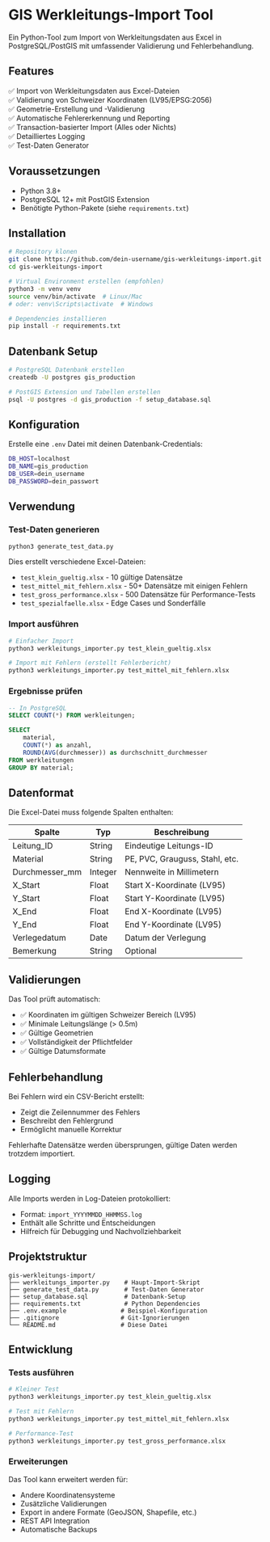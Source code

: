 # GIS Werkleitungs-Import Tool

Ein Python-Tool zum Import von Werkleitungsdaten aus Excel in PostgreSQL/PostGIS mit umfassender Validierung und Fehlerbehandlung.

## Features

✅ Import von Werkleitungsdaten aus Excel-Dateien  
✅ Validierung von Schweizer Koordinaten (LV95/EPSG:2056)  
✅ Geometrie-Erstellung und -Validierung  
✅ Automatische Fehlererkennung und Reporting  
✅ Transaction-basierter Import (Alles oder Nichts)  
✅ Detailliertes Logging  
✅ Test-Daten Generator  

## Voraussetzungen

- Python 3.8+
- PostgreSQL 12+ mit PostGIS Extension
- Benötigte Python-Pakete (siehe `requirements.txt`)

## Installation

```bash
# Repository klonen
git clone https://github.com/dein-username/gis-werkleitungs-import.git
cd gis-werkleitungs-import

# Virtual Environment erstellen (empfohlen)
python3 -m venv venv
source venv/bin/activate  # Linux/Mac
# oder: venv\Scripts\activate  # Windows

# Dependencies installieren
pip install -r requirements.txt
```

## Datenbank Setup

```bash
# PostgreSQL Datenbank erstellen
createdb -U postgres gis_production

# PostGIS Extension und Tabellen erstellen
psql -U postgres -d gis_production -f setup_database.sql
```

## Konfiguration

Erstelle eine `.env` Datei mit deinen Datenbank-Credentials:

```bash
DB_HOST=localhost
DB_NAME=gis_production
DB_USER=dein_username
DB_PASSWORD=dein_passwort
```

## Verwendung

### Test-Daten generieren

```bash
python3 generate_test_data.py
```

Dies erstellt verschiedene Excel-Dateien:
- `test_klein_gueltig.xlsx` - 10 gültige Datensätze
- `test_mittel_mit_fehlern.xlsx` - 50+ Datensätze mit einigen Fehlern
- `test_gross_performance.xlsx` - 500 Datensätze für Performance-Tests
- `test_spezialfaelle.xlsx` - Edge Cases und Sonderfälle

### Import ausführen

```bash
# Einfacher Import
python3 werkleitungs_importer.py test_klein_gueltig.xlsx

# Import mit Fehlern (erstellt Fehlerbericht)
python3 werkleitungs_importer.py test_mittel_mit_fehlern.xlsx
```

### Ergebnisse prüfen

```sql
-- In PostgreSQL
SELECT COUNT(*) FROM werkleitungen;

SELECT 
    material,
    COUNT(*) as anzahl,
    ROUND(AVG(durchmesser)) as durchschnitt_durchmesser
FROM werkleitungen
GROUP BY material;
```

## Datenformat

Die Excel-Datei muss folgende Spalten enthalten:

| Spalte | Typ | Beschreibung |
|--------|-----|--------------|
| Leitung_ID | String | Eindeutige Leitungs-ID |
| Material | String | PE, PVC, Grauguss, Stahl, etc. |
| Durchmesser_mm | Integer | Nennweite in Millimetern |
| X_Start | Float | Start X-Koordinate (LV95) |
| Y_Start | Float | Start Y-Koordinate (LV95) |
| X_End | Float | End X-Koordinate (LV95) |
| Y_End | Float | End Y-Koordinate (LV95) |
| Verlegedatum | Date | Datum der Verlegung |
| Bemerkung | String | Optional |

## Validierungen

Das Tool prüft automatisch:
- ✅ Koordinaten im gültigen Schweizer Bereich (LV95)
- ✅ Minimale Leitungslänge (> 0.5m)
- ✅ Gültige Geometrien
- ✅ Vollständigkeit der Pflichtfelder
- ✅ Gültige Datumsformate

## Fehlerbehandlung

Bei Fehlern wird ein CSV-Bericht erstellt:
- Zeigt die Zeilennummer des Fehlers
- Beschreibt den Fehlergrund
- Ermöglicht manuelle Korrektur

Fehlerhafte Datensätze werden übersprungen, gültige Daten werden trotzdem importiert.

## Logging

Alle Imports werden in Log-Dateien protokolliert:
- Format: `import_YYYYMMDD_HHMMSS.log`
- Enthält alle Schritte und Entscheidungen
- Hilfreich für Debugging und Nachvollziehbarkeit

## Projektstruktur

```
gis-werkleitungs-import/
├── werkleitungs_importer.py    # Haupt-Import-Skript
├── generate_test_data.py       # Test-Daten Generator
├── setup_database.sql          # Datenbank-Setup
├── requirements.txt            # Python Dependencies
├── .env.example               # Beispiel-Konfiguration
├── .gitignore                 # Git-Ignorierungen
└── README.md                  # Diese Datei
```

## Entwicklung

### Tests ausführen

```bash
# Kleiner Test
python3 werkleitungs_importer.py test_klein_gueltig.xlsx

# Test mit Fehlern
python3 werkleitungs_importer.py test_mittel_mit_fehlern.xlsx

# Performance-Test
python3 werkleitungs_importer.py test_gross_performance.xlsx
```

### Erweiterungen

Das Tool kann erweitert werden für:
- Andere Koordinatensysteme
- Zusätzliche Validierungen
- Export in andere Formate (GeoJSON, Shapefile, etc.)
- REST API Integration
- Automatische Backups


